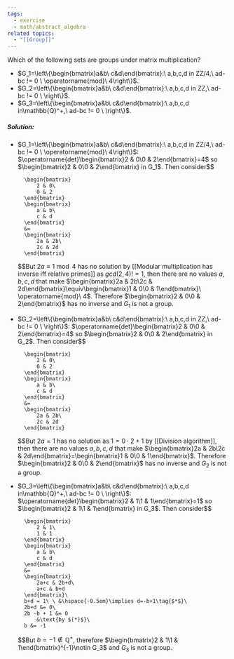 ```yaml
---
tags:
  - exercise
  - math/abstract_algebra
related topics:
  - "[[Group]]"
---
```

Which of the following sets are groups under matrix multiplication?
- $G_1=\left\{\begin{bmatrix}a&b\ c&d\end{bmatrix}:\ a,b,c,d in ZZ/4,\ ad-bc != 0 \ \operatorname{mod}\ 4\right\}$.
- $G_2=\left\{\begin{bmatrix}a&b\ c&d\end{bmatrix}:\ a,b,c,d in ZZ,\ ad-bc != 0 \ \right\}$.
- $G_3=\left\{\begin{bmatrix}a&b\ c&d\end{bmatrix}:\ a,b,c,d in\mathbb{Q}^+,\ ad-bc != 0 \ \right\}$.
##### Solution:
- $G_1=\left\{\begin{bmatrix}a&b\ c&d\end{bmatrix}:\ a,b,c,d in ZZ/4,\ ad-bc != 0 \ \operatorname{mod}\ 4\right\}$:
	$\operatorname{det}\begin{bmatrix}2 & 0\0 & 2\end{bmatrix}=4$ so $\begin{bmatrix}2 & 0\0 & 2\end{bmatrix} in G_1$. Then consider$$
	
		\begin{bmatrix}
			2 & 0\
			0 & 2
		\end{bmatrix}
		\begin{bmatrix}
			a & b\
			c & d
		\end{bmatrix}
		&=
		\begin{bmatrix}
			2a & 2b\
			2c & 2d
		\end{bmatrix}
	
	$$But $2a\equiv 1\ \operatorname{mod}\ 4$ has no solution by [[Modular multiplication has inverse iff relative primes]] as $gcd(2,4) !=1$, then there are no values $a,b,c,d$ that make $\begin{bmatrix}2a & 2b\2c & 2d\end{bmatrix}\equiv\begin{bmatrix}1 & 0\0 & 1\end{bmatrix}\ \operatorname{mod}\ 4$. Therefore $\begin{bmatrix}2 & 0\0 & 2\end{bmatrix}$ has no inverse and $G_1$ is not a group.
- $G_2=\left\{\begin{bmatrix}a&b\ c&d\end{bmatrix}:\ a,b,c,d in ZZ,\ ad-bc != 0 \ \right\}$:
	$\operatorname{det}\begin{bmatrix}2 & 0\0 & 2\end{bmatrix}=4$ so $\begin{bmatrix}2 & 0\0 & 2\end{bmatrix} in G_2$. Then consider$$
	
		\begin{bmatrix}
			2 & 0\
			0 & 2
		\end{bmatrix}
		\begin{bmatrix}
			a & b\
			c & d
		\end{bmatrix}
		&=
		\begin{bmatrix}
			2a & 2b\
			2c & 2d
		\end{bmatrix}
	
	$$But $2a=1$ has no solution as $1=0\cdot 2 + 1$ by [[Division algorithm]], then there are no values $a,b,c,d$ that make $\begin{bmatrix}2a & 2b\2c & 2d\end{bmatrix}=\begin{bmatrix}1 & 0\0 & 1\end{bmatrix}$. Therefore $\begin{bmatrix}2 & 0\0 & 2\end{bmatrix}$ has no inverse and $G_2$ is not a group.
- $G_3=\left\{\begin{bmatrix}a&b\ c&d\end{bmatrix}:\ a,b,c,d in\mathbb{Q}^+,\ ad-bc != 0 \ \right\}$:
	$\operatorname{det}\begin{bmatrix}2 & 1\1 & 1\end{bmatrix}=1$ so $\begin{bmatrix}2 & 1\1 & 1\end{bmatrix} in G_3$. Then consider$$
	
		\begin{bmatrix}
			2 & 1\
			1 & 1
		\end{bmatrix}
		\begin{bmatrix}
			a & b\
			c & d
		\end{bmatrix}
		&=
		\begin{bmatrix}
			2a+c & 2b+d\
			a+c & b+d
		\end{bmatrix}\
		b+d = 1\ \ &\hspace{-0.5em}\implies d=-b+1\tag{$*$}\
		2b+d &= 0\
		2b -b + 1 &= 0
			&\text{by $(*)$}\
		b &= -1
	
	$$But $b=-1\notin \mathbb{Q}^+$, therefore $\begin{bmatrix}2 & 1\1 & 1\end{bmatrix}^{-1}\notin G_3$ and $G_3$ is not a group.